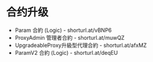 # 合约升级

- Param 合約 (Logic) - shorturl.at/vBNP6
- ProxyAdmin 管理者合約 - shorturl.at/muwQZ
- UpgradeableProxy升級型代理合約 - shorturl.at/afxMZ
- ParamV2 合約 (Logic) - shorturl.at/deqEU